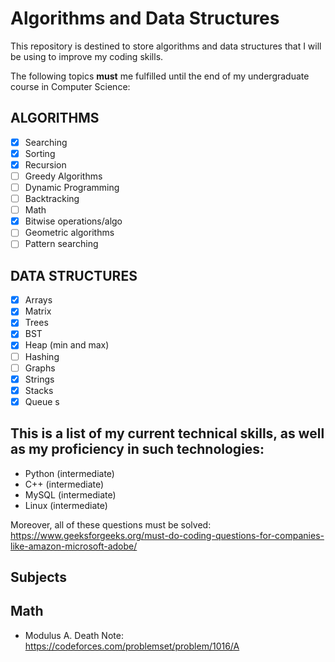 # Algorithms and Data Structures

This repository is destined to store algorithms and data structures that I will be using to improve my coding skills.

The following topics **must** me fulfilled until the end of my undergraduate course in Computer Science:

## ALGORITHMS
- [x] Searching
- [x] Sorting
- [x] Recursion
- [ ] Greedy Algorithms
- [ ] Dynamic Programming 
- [ ] Backtracking
- [ ] Math
- [x] Bitwise operations/algo
- [ ] Geometric algorithms
- [ ] Pattern searching

## DATA STRUCTURES
- [x] Arrays
- [x] Matrix
- [x] Trees
- [x] BST
- [x] Heap (min and max)
- [ ] Hashing
- [ ] Graphs
- [x] Strings
- [x] Stacks
- [x] Queue s

## This is a list of my current technical skills, as well as my proficiency in such technologies:

* Python (intermediate)
* C++ (intermediate)
* MySQL (intermediate)
* Linux (intermediate)


Moreover, all of these questions must be solved: https://www.geeksforgeeks.org/must-do-coding-questions-for-companies-like-amazon-microsoft-adobe/

## Subjects

## Math

* Modulus 
A. Death Note: https://codeforces.com/problemset/problem/1016/A
